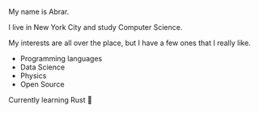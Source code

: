 My name is Abrar.

I live in New York City and study Computer Science.

My interests are all over the place, but I have a few ones that I really like.

- Programming languages
- Data Science
- Physics
- Open Source

Currently learning Rust 🦀
